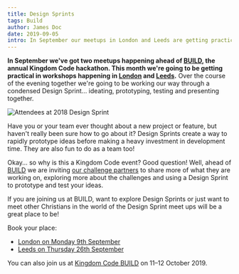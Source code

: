```yaml
---
title: Design Sprints
tags: Build
author: James Doc
date: 2019-09-05
intro: In September our meetups in London and Leeds are getting practical ahead of next month's hackathon…
---
```

**In September we've got two meetups happening ahead of [BUILD](/build), the annual Kingdom Code hackathon. This month we're going to be getting practical in workshops happening in [London](https://www.eventbrite.co.uk/e/build-design-sprint-tickets-66341323685) and [Leeds](https://www.eventbrite.co.uk/e/kingdom-code-leeds-design-sprint-tickets-68449300701).** Over the course of the evening together we're going to be working our way through a condensed Design Sprint… ideating, prototyping, testing and presenting together.

<img class="img img--full-width" src="/_assets/_img/blog/2019/design-sprint.jpg" alt="Attendees at 2018 Design Sprint" />

Have you or your team ever thought about a new project or feature, but haven't really been sure how to go about it? Design Sprints create a way to rapidly prototype ideas before making a heavy investment in development time. They are also fun to do as a team too!

Okay… so why is this a Kingdom Code event? Good question! Well, ahead of [BUILD](/build) we are inviting [our challenge partners](/blog/2019/build-hackathon-partners/) to share more of what they are working on, exploring more about the challenges and using a Design Sprint to prototype and test your ideas.

If you are joining us at BUILD, want to explore Design Sprints or just want to meet other Christians in the world of the Design Sprint meet ups will be a great place to be!

Book your place:

- [London on Monday 9th September](https://www.eventbrite.co.uk/e/build-design-sprint-tickets-66341323685)
- [Leeds on Thursday 26th September](https://www.eventbrite.co.uk/e/kingdom-code-leeds-design-sprint-tickets-68449300701)

You can also join us at [Kingdom Code BUILD](/build) on 11–12 October 2019.


